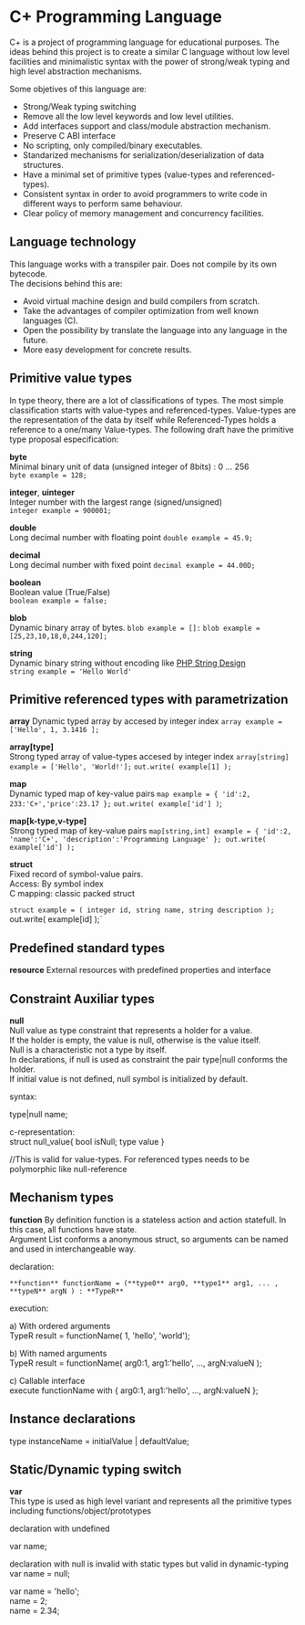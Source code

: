 
C+ Programming Language
=======================

C+ is a project of programming language for educational purposes. The ideas behind this project is to create a similar C language without low level facilities and minimalistic syntax with the power of strong/weak typing and high level abstraction mechanisms.

Some objetives of this language are:   

 - Strong/Weak typing switching
 - Remove all the low level keywords and low level utilities.
 - Add interfaces support and class/module abstraction mechanism.
 - Preserve C ABI interface
 - No scripting, only compiled/binary executables.
 - Standarized mechanisms for serialization/deserialization of data structures. 
 - Have a minimal set of primitive types (value-types and referenced-types).
 - Consistent syntax in order to avoid programmers to write code in different ways to perform same behaviour.  
 - Clear policy of memory management and concurrency facilities.   
  
Language technology
-------------------   

This language works with a transpiler pair. Does not compile by its own bytecode.   
The decisions behind this are:  

 - Avoid virtual machine design and build compilers from scratch.
 - Take the advantages of compiler optimization from well known languages (C).
 - Open the possibility by translate the language into any language in the future.
 - More easy development for concrete results.

   

Primitive value types
---------------------
   
In type theory, there are a lot of classifications of types. The most simple classification starts with value-types and referenced-types. Value-types are the representation of the data by itself while Referenced-Types holds a reference to a one/many Value-types. The following draft have the primitive type proposal especification:   

**byte**   
Minimal binary unit of data (unsigned integer of 8bits) : 0 ... 256   
`byte example = 128;`   

**integer**, **uinteger**    
Integer number with the largest range (signed/unsigned)   
`integer example = 900001;`   

**double**   
Long decimal number with floating point
`double example = 45.9;`     
   
**decimal**   
Long decimal number with fixed point
`decimal example = 44.00D;`

**boolean**    
Boolean value (True/False)   
`boolean example = false;`   
   
**blob**   
Dynamic binary array of bytes.
`blob example = []:`
`blob example = [25,23,10,18,0,244,120];`
   
**string**   
Dynamic binary string without encoding like [PHP String Design](https://www.php.net/manual/en/language.types.string.php#language.types.string.details)   
`string example = 'Hello World'`
    
Primitive referenced types with parametrization   
-----------------------------------------------   
 **array**
Dynamic typed array by accesed by integer index
`array example = ['Hello', 1, 3.1416 ];`

**array[type]**   
Strong typed array of value-types accesed by integer index
`array[string] example = ['Hello', 'World!'];`
`out.write( example[1] );`   

**map**   
Dynamic typed map of key-value pairs
`map example = { 'id':2, 233:'C+','price':23.17 };`
`out.write( example['id'] )`;

**map[k-type,v-type]**   
Strong typed map of key-value pairs
`map[string,int] example = { 'id':2, 'name':'C+', 'description':'Programming Language' };
out.write( example['id'] );`    

**struct**   
Fixed record of symbol-value pairs.   
Access: By symbol index   
C mapping: classic packed struct   

`struct example = ( integer id, string name, string description );`
out.write( example[id] );`

Predefined standard types
--------------------------    

**resource**
External resources with predefined properties and interface   
   
Constraint Auxiliar types   
--------------------------
   
**null**   
Null value as type constraint that represents a holder for a value.   
If the holder is empty, the value is null, otherwise is the value itself.   
Null is a characteristic not a type by itself.    
In declarations, if null is used as constraint the pair type|null conforms the holder.   
If initial value is not defined, null symbol is initialized by default.   
   
syntax:   
   
type|null name;   
   
c-representation:   
struct null_value{ bool isNull; type value }      
   
//This is valid for value-types. For referenced types needs to be polymorphic like null-reference   
   
Mechanism types   
---------------   
   
**function**
By definition function is a stateless action and action statefull. In this case, all functions have state.   
Argument List conforms a anonymous struct, so arguments can be named and used in interchangeable way.   
   
declaration:   
      
`**function** functionName = (**type0** arg0, **type1** arg1, ... , **typeN** argN ) : **TypeR**`
   
execution:   
   
a) With ordered arguments   
TypeR result = functionName( 1, 'hello', 'world');   
   
b) With named arguments   
TypeR result = functionName( arg0:1, arg1:'hello', ..., argN:valueN );   
   
c) Callable interface   
execute functionName with { arg0:1, arg1:'hello', ..., argN:valueN };   
   
Instance declarations   
---------------------   
   
type instanceName = initialValue | defaultValue;   

Static/Dynamic typing switch   
-----------------------------
   
**var**   
This type is used as high level variant and represents all the primitive types including functions/object/prototypes   
   
declaration with undefined   
   
var name;   
   
declaration with null is invalid with static types but valid in dynamic-typing   
var name = null;   
   
var name = 'hello';   
name = 2;   
name = 2.34;   

